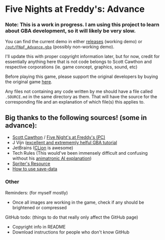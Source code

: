# Five Nights at Freddy's: Advance

### Note: This is a work in progress. I am using this project to learn about GBA development, so it will likely be very slow.

You can find the current demo in either [releases][1] (working demo) or [`/out/FNaF_Advance.gba`][2] (possibly
non-working demo).

I'll update this with proper copyright information later, but for now, credit for essentially anything here that is not
code belongs to Scott Cawthon and respective corporations (ie. game concept, graphics, sound, etc)

Before playing this game, please support the original developers by buying the original game [here][3].

Any files not containing any code written by me should have a file called `.SOURCE.md` in the same directory as them.
That will have the source for the corresponding file and an explanation of which file(s) this applies to.

## Big thanks to the following sources! (some in advance):

* [Scott Cawthon][4] / [Five Night's at Freddy's (PC)][3]
* J Vijn ([excellent and extrememly helful GBA tutorial][5]
* JetBrains ([CLion][6] is awesome)
* Tech Rules (This would've been immensely difficult and confusing without his [animatronic AI explanation][7])
* [Spriter's Resource][8]
* [How to use save-data][9]

### Other

Reminders: (for myself mostly)

* Once all images are working in the game, check if any should be brightened or compressed

GitHub todo: (things to do that really only affect the GitHub page)

* Copyright info in README
* Download instructions for people who don't know GitHub

[1]: https://github.com/cjbell630/FNaF_Advance/releases/latest

[2]: /out/FNaF_Advance.gba

[3]: https://store.steampowered.com/app/319510/Five_Nights_at_Freddys/

[4]: http://www.scottgames.com/

[5]: https://www.coranac.com/tonc/text/toc.htm

[6]: https://www.jetbrains.com/clion/

[7]: https://youtu.be/ujg0Y5IziiY

[8]: https://www.spriters-resource.com/pc_computer/fivenightsatfreddys/

[9]: https://gbadev.org/docs.php?showinfo=13
